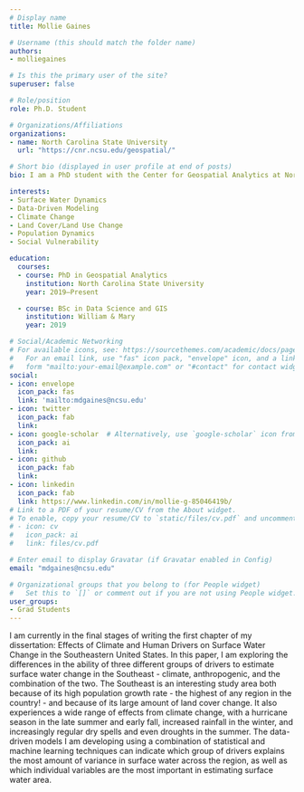 ```yaml
---
# Display name
title: Mollie Gaines

# Username (this should match the folder name)
authors:
- molliegaines

# Is this the primary user of the site?
superuser: false

# Role/position
role: Ph.D. Student

# Organizations/Affiliations
organizations:
- name: North Carolina State University
  url: "https://cnr.ncsu.edu/geospatial/"

# Short bio (displayed in user profile at end of posts)
bio: I am a PhD student with the Center for Geospatial Analytics at North Carolina State University.

interests:
- Surface Water Dynamics
- Data-Driven Modeling
- Climate Change
- Land Cover/Land Use Change
- Population Dynamics
- Social Vulnerability

education:
  courses:
  - course: PhD in Geospatial Analytics 
    institution: North Carolina State University
    year: 2019–Present

  - course: BSc in Data Science and GIS
    institution: William & Mary
    year: 2019

# Social/Academic Networking
# For available icons, see: https://sourcethemes.com/academic/docs/page-builder/#icons
#   For an email link, use "fas" icon pack, "envelope" icon, and a link in the
#   form "mailto:your-email@example.com" or "#contact" for contact widget.
social:
- icon: envelope
  icon_pack: fas
  link: 'mailto:mdgaines@ncsu.edu'
- icon: twitter
  icon_pack: fab
  link: 
- icon: google-scholar  # Alternatively, use `google-scholar` icon from `ai` icon pack
  icon_pack: ai
  link: 
- icon: github
  icon_pack: fab
  link: 
- icon: linkedin
  icon_pack: fab
  link: https://www.linkedin.com/in/mollie-g-85046419b/
# Link to a PDF of your resume/CV from the About widget.
# To enable, copy your resume/CV to `static/files/cv.pdf` and uncomment the lines below.
# - icon: cv
#   icon_pack: ai
#   link: files/cv.pdf

# Enter email to display Gravatar (if Gravatar enabled in Config)
email: "mdgaines@ncsu.edu"

# Organizational groups that you belong to (for People widget)
#   Set this to `[]` or comment out if you are not using People widget.
user_groups:
- Grad Students
---
```


I am currently in the final stages of writing the first chapter of my dissertation: Effects of Climate and Human Drivers on Surface Water Change in the Southeastern United States. In this paper, I am exploring the differences in the ability of three different groups of drivers to estimate surface water change in the Southeast - climate, anthropogenic, and the combination of the two. The Southeast is an interesting study area both because of its high population growth rate - the highest of any region in the country! - and because of its large amount of land cover change. It also experiences a wide range of effects from climate change, with a hurricane season in the late summer and early fall, increased rainfall in the winter, and increasingly regular dry spells and even droughts in the summer. The data-driven models I am developing using a combination of statistical and machine learning techniques can indicate which group of drivers explains the most amount of variance in surface water across the region, as well as which individual variables are the most important in estimating surface water area.